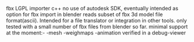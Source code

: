 fbx LGPL importer c++ 
no use of autodesk SDK, eventually intended as option for fbx import in blender
reads subset of fbx 3d model file format(ascii).
Intended for a file translator or integration in other tools. 
only tested with a small number of fbx files from blender so far.
minimal support at the moment:-
-mesh
-weighmaps
-animation
verified in a debug-viewer
